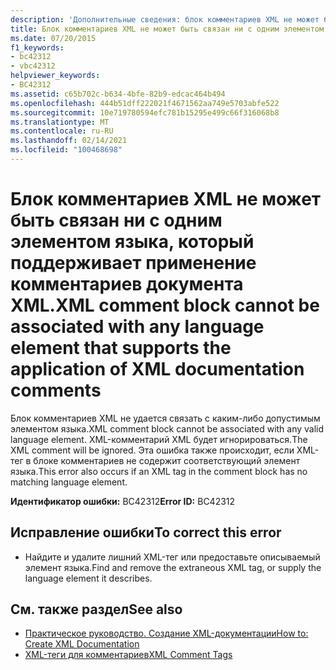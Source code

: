 ```yaml
---
description: 'Дополнительные сведения: блок комментариев XML не может быть связан ни с одним элементом языка, поддерживающим применение комментариев XML-документации.'
title: Блок комментариев XML не может быть связан ни с одним элементом языка, который поддерживает применение комментариев документа XML.
ms.date: 07/20/2015
f1_keywords:
- bc42312
- vbc42312
helpviewer_keywords:
- BC42312
ms.assetid: c65b702c-b634-4bfe-82b9-edcac464b494
ms.openlocfilehash: 444b51dff222021f4671562aa749e5703abfe522
ms.sourcegitcommit: 10e719780594efc781b15295e499c66f316068b8
ms.translationtype: MT
ms.contentlocale: ru-RU
ms.lasthandoff: 02/14/2021
ms.locfileid: "100468698"
---
```

# <a name="xml-comment-block-cannot-be-associated-with-any-language-element-that-supports-the-application-of-xml-documentation-comments"></a><span data-ttu-id="9907c-103">Блок комментариев XML не может быть связан ни с одним элементом языка, который поддерживает применение комментариев документа XML.</span><span class="sxs-lookup"><span data-stu-id="9907c-103">XML comment block cannot be associated with any language element that supports the application of XML documentation comments</span></span>

<span data-ttu-id="9907c-104">Блок комментариев XML не удается связать с каким-либо допустимым элементом языка.</span><span class="sxs-lookup"><span data-stu-id="9907c-104">XML comment block cannot be associated with any valid language element.</span></span> <span data-ttu-id="9907c-105">XML-комментарий XML будет игнорироваться.</span><span class="sxs-lookup"><span data-stu-id="9907c-105">The XML comment will be ignored.</span></span> <span data-ttu-id="9907c-106">Эта ошибка также происходит, если XML-тег в блоке комментариев не содержит соответствующий элемент языка.</span><span class="sxs-lookup"><span data-stu-id="9907c-106">This error also occurs if an XML tag in the comment block has no matching language element.</span></span>  
  
 <span data-ttu-id="9907c-107">**Идентификатор ошибки:** BC42312</span><span class="sxs-lookup"><span data-stu-id="9907c-107">**Error ID:** BC42312</span></span>  
  
## <a name="to-correct-this-error"></a><span data-ttu-id="9907c-108">Исправление ошибки</span><span class="sxs-lookup"><span data-stu-id="9907c-108">To correct this error</span></span>  
  
- <span data-ttu-id="9907c-109">Найдите и удалите лишний XML-тег или предоставьте описываемый элемент языка.</span><span class="sxs-lookup"><span data-stu-id="9907c-109">Find and remove the extraneous XML tag, or supply the language element it describes.</span></span>  
  
## <a name="see-also"></a><span data-ttu-id="9907c-110">См. также раздел</span><span class="sxs-lookup"><span data-stu-id="9907c-110">See also</span></span>

- [<span data-ttu-id="9907c-111">Практическое руководство. Создание XML-документации</span><span class="sxs-lookup"><span data-stu-id="9907c-111">How to: Create XML Documentation</span></span>](../programming-guide/program-structure/how-to-create-xml-documentation.md)
- [<span data-ttu-id="9907c-112">XML-теги для комментариев</span><span class="sxs-lookup"><span data-stu-id="9907c-112">XML Comment Tags</span></span>](../language-reference/xmldoc/index.md)
